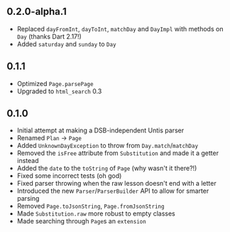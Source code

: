 ## 0.2.0-alpha.1

- Replaced `dayFromInt`, `dayToInt`, `matchDay` and `DayImpl` with methods on
`Day` (thanks Dart 2.17!)
- Added `saturday` and `sunday` to `Day`

## 0.1.1

- Optimized `Page.parsePage`
- Upgraded to `html_search` 0.3

## 0.1.0

- Initial attempt at making a DSB-independent Untis parser
- Renamed `Plan` → `Page`
- Added `UnknownDayException` to throw from `Day.match`/`matchDay`
- Removed the `isFree` attribute from `Substitution` and made it a getter instead
- Added the `date` to the `toString` of `Page` (why wasn't it there?!)
- Fixed some incorrect tests (oh god)
- Fixed parser throwing when the raw lesson doesn't end with a letter
- Introduced the new `Parser`/`ParserBuilder` API to allow for smarter parsing
- Removed `Page.toJsonString`, `Page.fromJsonString`
- Made `Substitution.raw` more robust to empty classes
- Made searching through `Page`s an `extension`
